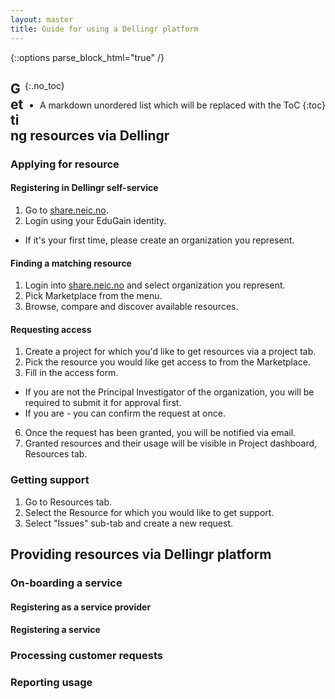 ```yaml
---
layout: master
title: Guide for using a Dellingr platform
---
```


{::options parse_block_html="true" /}
<div style="float: right">

{:.no_toc}

* A markdown unordered list which will be replaced with the ToC
{:toc}
</div>


## Getting resources via Dellingr

### Applying for resource

#### Registering in Dellingr self-service

1. Go to [share.neic.no](https://share.neic.no).
2. Login using your EduGain identity.
  * If it's your first time, please create an organization you represent.

#### Finding a matching resource

1. Login into [share.neic.no](https://share.neic.no) and select organization you represent.
2. Pick Marketplace from the menu.
3. Browse, compare and discover available resources.

#### Requesting access

1. Create a project for which you'd like to get resources via a project tab.
2. Pick the resource you would like get access to from the Marketplace.
3. Fill in the access form.
  * If you are not the Principal Investigator of the organization, you will be required to submit it for approval first.
  * If you are - you can confirm the request at once.
6. Once the request has been granted, you will be notified via email.
7. Granted resources and their usage will be visible in Project dashboard, Resources tab. 

### Getting support

1. Go to Resources tab.
2. Select the Resource for which you would like to get support.
3. Select "Issues" sub-tab and create a new request.


## Providing resources via Dellingr platform

### On-boarding a service

#### Registering as a service provider

#### Registering a service

### Processing customer requests

### Reporting usage

